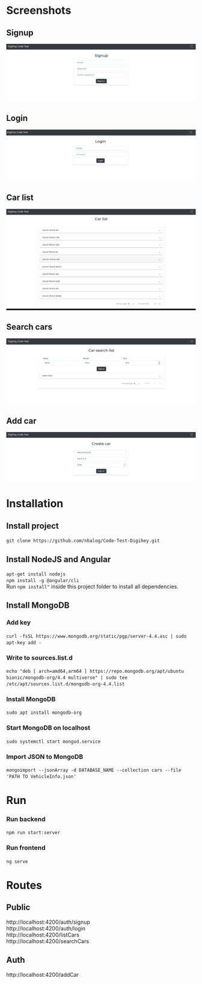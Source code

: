 # Screenshots
## Signup
![Signup](https://github.com/nbalog/Code-Test-Digihey/blob/main/images/digihey-signup.png?raw=true)
## Login
![Login](https://github.com/nbalog/Code-Test-Digihey/blob/main/images/digihey-login.png?raw=true)
## Car list
![Car list](https://github.com/nbalog/Code-Test-Digihey/blob/main/images/digihey-list.png?raw=true)
## Search cars
![Search cars](https://github.com/nbalog/Code-Test-Digihey/blob/main/images/digihey-search.png?raw=true)
## Add car
![Add car](https://github.com/nbalog/Code-Test-Digihey/blob/main/images/digihey-create.png?raw=true)
# Installation
## Install project
``` git clone https://github.com/nbalog/Code-Test-Digihey.git ```
## Install NodeJS and Angular
``` apt-get install nodejs ```  
``` npm install -g @angular/cli ```     
Run ``` npm install" ``` inside this project folder to install all dependencies.

## Install MongoDB 
### Add key
``` curl -fsSL https://www.mongodb.org/static/pgp/server-4.4.asc | sudo apt-key add - ``` 
### Write to sources.list.d
``` echo "deb [ arch=amd64,arm64 ] https://repo.mongodb.org/apt/ubuntu bionic/mongodb-org/4.4 multiverse" | sudo tee /etc/apt/sources.list.d/mongodb-org-4.4.list ```
### Install MongoDB
``` sudo apt install mongodb-org ```  
### Start MongoDB on localhost
``` sudo systemctl start mongod.service ```
### Import JSON to MongoDB
``` mongoimport --jsonArray -d DATABASE_NAME --collection cars --file 'PATH TO VehicleInfo.json' ```

# Run
### Run backend  
``` npm run start:server ```
### Run frontend
``` ng serve ``` 

# Routes
## Public
http://localhost:4200/auth/signup     
http://localhost:4200/auth/login  
http://localhost:4200/listCars  
http://localhost:4200/searchCars  

## Auth
http://localhost:4200/addCar

